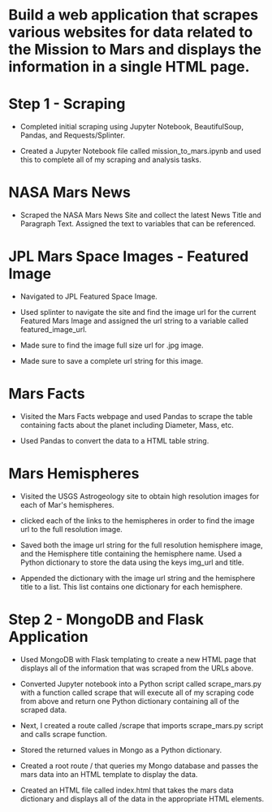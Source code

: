 # Build a web application that scrapes various websites for data related to the Mission to Mars and displays the information in a single HTML page.

# Step 1 - Scraping
* Completed initial scraping using Jupyter Notebook, BeautifulSoup, Pandas, and Requests/Splinter.

* Created a Jupyter Notebook file called mission_to_mars.ipynb and used this to complete all of my scraping and analysis tasks.


# NASA Mars News

* Scraped the NASA Mars News Site and collect the latest News Title and Paragraph Text. Assigned the text to variables that can be referenced.



# JPL Mars Space Images - Featured Image

 * Navigated to JPL Featured Space Image.


* Used splinter to navigate the site and find the image url for the current Featured Mars Image and assigned the url string to a variable called featured_image_url.


* Made sure to find the image full size url for .jpg image.


* Made sure to save a complete url string for this image.


# Mars Facts


* Visited the Mars Facts webpage and used Pandas to scrape the table containing facts about the planet including Diameter, Mass, etc.


* Used Pandas to convert the data to a HTML table string.



# Mars Hemispheres


* Visited the USGS Astrogeology site to obtain high resolution images for each of Mar's hemispheres.


* clicked each of the links to the hemispheres in order to find the image url to the full resolution image.


* Saved both the image url string for the full resolution hemisphere image, and the Hemisphere title containing the hemisphere name. Used a Python dictionary to store the data using the keys img_url and title.


* Appended the dictionary with the image url string and the hemisphere title to a list. This list contains one dictionary for each hemisphere.


# Step 2 - MongoDB and Flask Application
* Used MongoDB with Flask templating to create a new HTML page that displays all of the information that was scraped from the URLs above.


* Converted Jupyter notebook into a Python script called scrape_mars.py with a function called scrape that will execute all of my scraping code from above and return one Python dictionary containing all of the scraped data.


* Next, I created a route called /scrape that imports scrape_mars.py script and calls scrape function.

* Stored the returned values in Mongo as a Python dictionary.



* Created a root route / that queries my Mongo database and passes the mars data into an HTML template to display the data.


* Created an HTML file called index.html that takes the mars data dictionary and displays all of the data in the appropriate HTML elements. 


